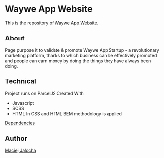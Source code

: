# Waywe App Website

This is the repository of [Waywe App Website](https://wayweapp.com).

## About

Page purpose it to validate & promote Waywe App Startup - a revolutionary marketing platform,
thanks to which business can be effectively promoted and people can earn money by doing the things
they have always been doing.

## Technical

Project runs on ParcelJS
Created With

-   Javascript
-   SCSS
-   HTML
    In CSS and HTML BEM methodology is applied

[Dependencies](https://github.com/PLtier/waywe-page-startup/blob/master/package.json)

## Author

[Maciej Jałocha](https://maciejjalocha.com)
